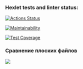 ### Hexlet tests and linter status:

[![Actions Status](https://github.com/ysromantic/frontend-project-46/actions/workflows/hexlet-check.yml/badge.svg)](https://github.com/ysromantic/frontend-project-46/actions)

[![Maintainability](https://api.codeclimate.com/v1/badges/ead8761e325e45e7bc57/maintainability)](https://codeclimate.com/github/ysromantic/frontend-project-46/maintainability)

[![Test Coverage](https://api.codeclimate.com/v1/badges/ead8761e325e45e7bc57/test_coverage)](https://codeclimate.com/github/ysromantic/frontend-project-46/test_coverage)

### Сравнение плоских файлов

<a href="https://asciinema.org/a/74Hm7HV5QBftJXQLVag1SnOmS" target="_blank"><img src="https://asciinema.org/a/74Hm7HV5QBftJXQLVag1SnOmS.svg" /></a>
